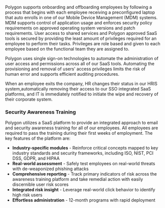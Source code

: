 Polygon supports onboarding and offboarding employees by following a process that begins with each employee receiving a preconfigured laptop that auto enrolls in one of our Mobile Device Management (MDM) systems. MDM supports control of application usage and enforces security policy requirements on approved operating system versions and patch requirements. User access to shared services and Polygon approved SaaS tools is secured by providing the least amount of privileges required for an employee to perform their tasks. Privileges are role based and given to each employee based on the functional team they are assigned to.   

Polygon uses single sign-on technologies to automate the administration of user access and permissions across all of our SaaS tools. Automating the provisioning and removal of users' access privileges limits the risk of human error and supports efficient auditing procedures.

When an employee exits the company, HR changes their status in our HRIS system,automatically removing their access to our SSO integrated SaaS platforms, and IT is immediately notified to initiate the wipe and recovery of their corporate system.  

### Security Awareness Training

Polygon utilizes a SaaS platform to provide an integrated approach to email and security awareness training for all of our employees.  All employees are required to pass the training during their first weeks of employment.  The key features of the platform are:
  
- **Industry-specific modules** - Reinforce critical concepts mapped to key industry standards and security frameworks, including ISO, NIST, PCI DSS, GDPR, and HIPAA
- **Real-world assessment** -  Safely test employees on real-world threats with de-weaponized phishing attacks
- **Comprehensive reporting** - Track primary indicators of risk across the awareness training platform and take remedial action with easily discernible user risk scores
- **Integrated risk insight** - Leverage real-world click behavior to identify high risk users
- **Effortless administration** - 12-month programs with rapid deployment
